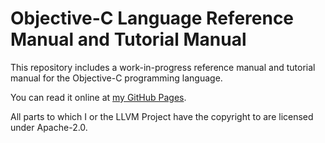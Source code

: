 # Objective-C Language Reference Manual and Tutorial Manual

This repository includes a work-in-progress reference manual and tutorial manual for the Objective-C programming language.

You can read it online at [my GitHub Pages](https://ethanc8.github.io/NewDocumentation-ObjectiveC/).

All parts to which I or the LLVM Project have the copyright to are licensed under Apache-2.0.